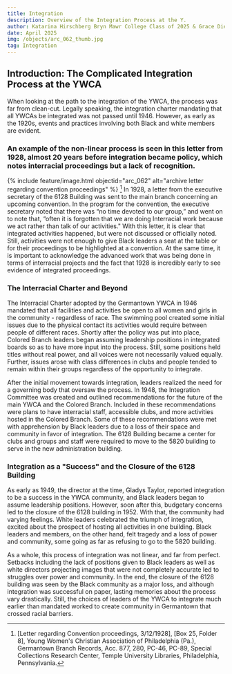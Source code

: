 ```yaml
---
title: Integration
description: Overview of the Integration Process at the Y.
author: Katarina Hirschberg Bryn Mawr College Class of 2025 & Grace Diehl Bryn Mawr College Class of 2027
date: April 2025
img: /objects/arc_062_thumb.jpg
tag: Integration
---
```


## Introduction: The Complicated Integration Process at the YWCA
When looking at the path to the integration of the YWCA, the process was far from clean-cut. Legally speaking, the integration charter mandating that all YWCAs be integrated was not passed until 1946. However, as early as the 1920s, events and practices involving both Black and white members are evident.  

### An example of the non-linear process is seen in this letter from 1928, almost 20 years before integration became policy, which notes interracial proceedings but a lack of recognition.
{% include feature/image.html objectid="arc_062" alt="archive letter regarding convention proceedings" %} [^fn1]
In 1928, a letter from the executive secretary of the 6128 Building was sent to the main branch concerning an upcoming convention. In the program for the convention, the executive secretary noted that there was “no time devoted to our group,” and went on to note that, “often it is forgotten that we are doing Interracial work because we act rather than talk of our activities." With this letter, it is clear that integrated activities happened, but were not discussed or officially noted. Still, activities were not enough to give Black leaders a seat at the table or for their proceedings to be highlighted at a convention. At the same time, it is important to acknowledge the advanced work that was being done in terms of interracial projects and the fact that 1928 is incredibly early to see evidence of integrated proceedings. 

### The Interracial Charter and Beyond
The Interracial Charter adopted by the Germantown YWCA in 1946 mandated that all facilities and activities be open to all women and girls in the community - regardless of race. The swimming pool created some initial issues due to the physical contact its activities would require between people of different races. Shortly after the policy was put into place, Colored Branch leaders began assuming leadership positions in integrated boards so as to have more input into the process. Still, some positions held titles without real power, and all voices were not necessarily valued equally. Further, issues arose with class differences in clubs and people tended to remain within their groups regardless of the opportunity to integrate.  

After the initial movement towards integration, leaders realized the need for a governing body that oversaw the process. In 1948, the Integration Committee was created and outlined recommendations for the future of the main YWCA and the Colored Branch. Included in these recommendations were plans to have interracial staff, accessible clubs, and more activities hosted in the Colored Branch. Some of these recommendations were met with apprehension by Black leaders due to a loss of their space and community in favor of integration. The 6128 Building became a center for clubs and groups and staff were required to move to the 5820 building to serve in the new administration building.

### Integration as a "Success" and the Closure of the 6128 Building
As early as 1949, the director at the time, Gladys Taylor, reported integration to be a success in the YWCA community, and Black leaders began to assume leadership positions. However, soon after this, budgetary concerns led to the closure of the 6128 building in 1952. With that, the community had varying feelings. White leaders celebrated the triumph of integration, excited about the prospect of hosting all activities in one building. Black leaders and members, on the other hand, felt tragedy and a loss of power and community, some going as far as refusing to go to the 5820 building.

As a whole, this process of integration was not linear, and far from perfect. Setbacks including the lack of positions given to Black leaders as well as white directors projecting images that were not completely accurate led to struggles over power and community. In the end, the closure of the 6128 building was seen by the Black community as a major loss, and although integration was successful on paper, lasting memories about the process vary drastically. Still, the choices of leaders of the YWCA to integrate much earlier than mandated worked to create community in Germantown that crossed racial barriers. 

[^fn1]: [Letter regarding Convention proceedings, 3/12/1928], [Box 25, Folder 8], Young Women's Christian Association of Philadelphia (Pa.), Germantown Branch Records, Acc. 877, 280, PC-46, PC-89, Special Collections Research Center, Temple University Libraries, Philadelphia, Pennsylvania.
